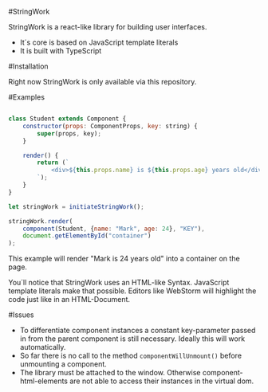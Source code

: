 #StringWork  

StringWork is a react-like library for building user interfaces.<br>

* It´s core is based on JavaScript template literals
* It is built with TypeScript 

#Installation

Right now StringWork is only available via this repository. 

#Examples

```javascript

class Student extends Component {
    constructor(props: ComponentProps, key: string) {
        super(props, key);
    }

    render() {
        return (`
            <div>${this.props.name} is ${this.props.age} years old</div>
        `);
    }
}

let stringWork = initiateStringWork();

stringWork.render(
    component(Student, {name: "Mark", age: 24}, "KEY"),
    document.getElementById("container")
);

``` 
This example will render "Mark is 24 years old" into a container on the page.

You´ll  notice that StringWork uses an HTML-like Syntax. 
JavaScript template literals make that possible. Editors like WebStorm will highlight 
the code just like in an HTML-Document.

#Issues 

* To differentiate component instances a constant key-parameter 
  passed in from the parent component is still necessary. 
  Ideally this will work automatically.
* So far there is no call to the method `componentWillUnmount()` 
  before unmounting a component.
* The library must be attached to the window. Otherwise component-html-elements 
are not able to access their instances in the virtual dom. 
  